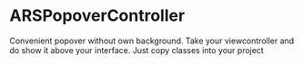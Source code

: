 ARSPopoverController
====================

Convenient popover without own background. Take your viewcontroller and do show it above your interface.
Just copy classes into your project
